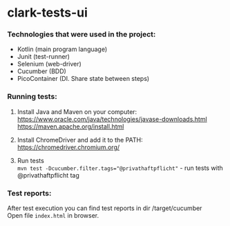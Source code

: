 # clark-tests-ui

### Technologies that were used in the project:
   * Kotlin (main program language)
   * Junit (test-runner)
   * Selenium (web-driver)
   * Cucumber (BDD)
   * PicoContainer (DI. Share state between steps)
   
### Running tests:
1. Install Java and Maven on your computer: <br/>
https://www.oracle.com/java/technologies/javase-downloads.html <br/>
https://maven.apache.org/install.html

2. Install ChromeDriver and add it to the PATH: <br/>
https://chromedriver.chromium.org/

3. Run tests <br />
```mvn test -Dcucumber.filter.tags="@privathaftpflicht"``` - run tests with @privathaftpflicht tag <br/>

### Test reports: 
 After test execution you can find test reports in dir /target/cucumber <br/>
 Open file ```index.html``` in browser.